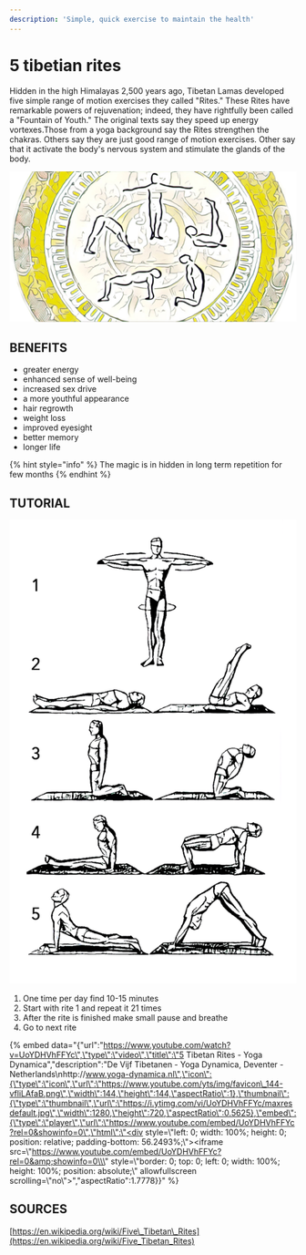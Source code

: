 ```yaml
---
description: 'Simple, quick exercise to maintain the health'
---
```


# 5 tibetian rites

Hidden in the high Himalayas 2,500 years ago, Tibetan Lamas developed five simple range of motion exercises they called "Rites." These Rites have remarkable powers of rejuvenation; indeed, they have rightfully been called a "Fountain of Youth." The original texts say they speed up energy vortexes.Those from a yoga background say the Rites strengthen the chakras. Others say they are just good range of motion exercises. Other say that it activate the body's nervous system and stimulate the glands of the body.

![](.gitbook/assets/img_4003%20%282%29.JPG)

## **BENEFITS**

* greater energy
* enhanced sense of well-being
* increased sex drive
* a more youthful appearance
* hair regrowth
* weight loss
* improved eyesight
* better memory
* longer life

{% hint style="info" %}
The magic is in hidden in long term repetition for few months
{% endhint %}

## **TUTORIAL**

![](.gitbook/assets/rites%20%282%29.png)

1. One time per day find 10-15 minutes 
2. Start with rite 1 and repeat it 21 times
3. After the rite is finished make small pause and breathe
4. Go to next rite

{% embed data="{\"url\":\"https://www.youtube.com/watch?v=UoYDHVhFFYc\",\"type\":\"video\",\"title\":\"5 Tibetan Rites - Yoga Dynamica\",\"description\":\"De Vijf Tibetanen - Yoga Dynamica, Deventer - Netherlands\\nhttp://www.yoga-dynamica.nl\",\"icon\":{\"type\":\"icon\",\"url\":\"https://www.youtube.com/yts/img/favicon\_144-vfliLAfaB.png\",\"width\":144,\"height\":144,\"aspectRatio\":1},\"thumbnail\":{\"type\":\"thumbnail\",\"url\":\"https://i.ytimg.com/vi/UoYDHVhFFYc/maxresdefault.jpg\",\"width\":1280,\"height\":720,\"aspectRatio\":0.5625},\"embed\":{\"type\":\"player\",\"url\":\"https://www.youtube.com/embed/UoYDHVhFFYc?rel=0&showinfo=0\",\"html\":\"<div style=\\\"left: 0; width: 100%; height: 0; position: relative; padding-bottom: 56.2493%;\\\"><iframe src=\\\"https://www.youtube.com/embed/UoYDHVhFFYc?rel=0&amp;showinfo=0\\\" style=\\\"border: 0; top: 0; left: 0; width: 100%; height: 100%; position: absolute;\\\" allowfullscreen scrolling=\\\"no\\\"></iframe></div>\",\"aspectRatio\":1.7778}}" %}

## SOURCES

[https://en.wikipedia.org/wiki/Five\_Tibetan\_Rites](https://en.wikipedia.org/wiki/Five_Tibetan_Rites)

